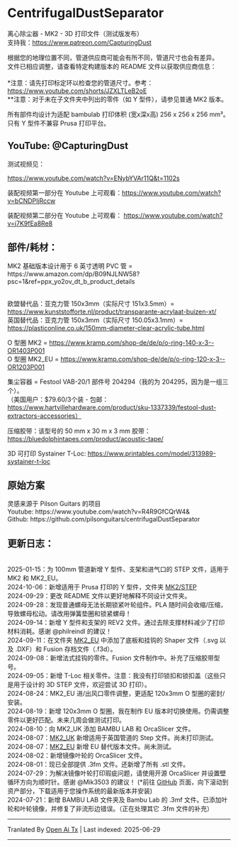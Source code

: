# CentrifugalDustSeparator
离心除尘器 - MK2 - 3D 打印文件（测试版发布）<br>
支持我：https://www.patreon.com/CapturingDust

根据您的地理位置不同，管道供应商可能会有所不同，管道尺寸也会有差异。<br>
文件已相应调整，请查看特定构建版本的 README 文件以获取供应商信息：<br>
<a target="_blank" rel="noopener noreferrer" href="https://raw.githubusercontent.com/Makerr-Studio/CentrifugalDustSeparator-/main/MK2/"><img src="https://raw.githubusercontent.com/Makerr-Studio/CentrifugalDustSeparator-/main/MK2/IMAGES/USA-MK2.jpg" alt="" style="max-width: 25%;"></a> 
<a target="_blank" rel="noopener noreferrer" href="https://raw.githubusercontent.com/Makerr-Studio/CentrifugalDustSeparator-/main/MK2_EU/"><img src="https://raw.githubusercontent.com/Makerr-Studio/CentrifugalDustSeparator-/main/MK2/IMAGES/EU-MK2_EU.jpg" alt="" style="max-width: 25%;"></a> 
<a target="_blank" rel="noopener noreferrer" href="https://raw.githubusercontent.com/Makerr-Studio/CentrifugalDustSeparator-/main/MK2_UK/"><img src="https://raw.githubusercontent.com/Makerr-Studio/CentrifugalDustSeparator-/main/MK2/IMAGES/UK-MK2_UK.jpg" alt="" style="max-width: 25%;"></a>
<br>*注意：请先打印标定环以检查您的管道尺寸。参考：https://www.youtube.com/shorts/JZXLTLeB2oE
<br>**注意：对于未在子文件夹中列出的零件（如 Y 型件），请参见普通 MK2 版本。<br>

所有部件均设计为适配 bambulab 打印体积 (宽x深x高) 256 x 256 x 256 mm³。<br>
只有 Y 型件不兼容 Prusa 打印平台。
<a target="_blank" rel="noopener noreferrer" href="https://raw.githubusercontent.com/Makerr-Studio/CentrifugalDustSeparator-/main/MK2/STEP/"><img src="https://raw.githubusercontent.com/Makerr-Studio/CentrifugalDustSeparator-/main/MK2/IMAGES/MK2.JPG" alt="" style="max-width: 100%;"></a>
<a target="_blank" rel="noopener noreferrer" href="https://raw.githubusercontent.com/Makerr-Studio/CentrifugalDustSeparator-/main/MK2/MK2 Dust Separator.pdf"><img src="https://raw.githubusercontent.com/Makerr-Studio/CentrifugalDustSeparator-/main/MK2/IMAGES/MK2_intersection_A-A_PDF.JPG" alt="" style="max-width: 100%;"></a>

<h2>YouTube: @CapturingDust</h2>
测试视频见：

https://www.youtube.com/watch?v=ENybYVAr11Q&t=1102s

装配视频第一部分在 Youtube 上可观看：https://www.youtube.com/watch?v=bCNDPIjRccw

装配视频第二部分在 Youtube 上可观看：
https://www.youtube.com/watch?v=j7K9fEa8Re8

<h2>部件/耗材：</h2>
MK2 基础版本设计用于 6 英寸透明 PVC 管 = https://www.amazon.com/dp/B09NJLNW58?psc=1&ref=ppx_yo2ov_dt_b_product_details

<br>欧盟替代品：亚克力管 150x3mm（实际尺寸 151x3.5mm）= https://www.kunststofforte.nl/product/transparante-acrylaat-buizen-xt/<br>
英国替代品：亚克力管 150x3mm（实际尺寸 150.05x3.1mm）= https://plasticonline.co.uk/150mm-diameter-clear-acrylic-tube.html

O 型圈 MK2     = https://www.kramp.com/shop-de/de/p/o-ring-140-x-3--OR1403P001
<br>O 型圈 MK2_EU  = https://www.kramp.com/shop-de/de/p/o-ring-120-x-3--OR1203P001

集尘容器        = Festool VAB-20/1 部件号 204294（我的为 204295，因为是一组三个）。
<br>（美国用户：$79.60/3个装 - 包邮：https://www.hartvillehardware.com/product/sku-1337339/festool-dust-extractors-accessories）

压缩胶带：该型号的 50 mm x 30 m x 3 mm 胶带：https://bluedolphintapes.com/product/acoustic-tape/

3D 可打印 Systainer T-Loc: https://www.printables.com/model/313989-systainer-t-loc

<h2>原始方案</h2>
灵感来源于 Pilson Guitars 的项目<br>
Youtube: https://www.youtube.com/watch?v=R4R9GfCQrW4&<br>
Github: https://github.com/pilsonguitars/centrifugalDustSeparator

<h2>更新日志：</h2><br>
2025-01-15：为 100mm 管道新增 Y 型件、支架和进气口的 STEP 文件，适用于 MK2 和 MK2_EU。<br>
2024-10-06：新增适用于 Prusa 打印的 Y 型件，文件夹 <a target="_blank" rel="noopener noreferrer" href="https://raw.githubusercontent.com/Makerr-Studio/CentrifugalDustSeparator-/main/MK2/STEP/">MK2/STEP</a><br>
2024-09-29：更改 README 文件以更好地解释不同设计文件夹。<br>
2024-09-28：发现普通螺母无法长期锁紧叶轮组件。PLA 随时间会收缩/压缩，导致螺母松动。请改用弹簧垫圈和锁紧螺母！<br>
2024-09-14：新增 Y 型件和支架的 REV2 文件。通过去除支撑材料减少了打印材料消耗。感谢 @philreindl 的建议！<br>
2024-09-11：在文件夹 <a target="_blank" rel="noopener noreferrer" href="https://raw.githubusercontent.com/Makerr-Studio/CentrifugalDustSeparator-/main/MK2_EU/">MK2_EU</a> 中添加了底板和挂钩的 Shaper 文件（.svg 以及 .DXF）和 Fusion 存档文件（.f3d）。<br>
2024-09-08：新增法式挂钩的零件。Fusion 文件制作中。补充了压缩胶带型号。<br>
2024-09-05：新增 T-Loc 相关零件。注意：我没有打印锁扣和锁扣盖（这些只是用于设计的 3D STEP 文件，欢迎尝试 3D 打印）。<br>
2024-08-24：MK2_EU 进/出风口零件调整，更适配 120x3mm O 型圈的密封/安装。<br>
2024-08-19：新增 120x3mm O 型圈，我在制作 EU 版本时切换使用。仍需调整零件以更好匹配。未来几周会做测试打印。<br>
2024-08-10：向 MK2_UK 添加 BAMBU LAB 和 OrcaSlicer 文件。<br>
2024-08-07：<a target="_blank" rel="noopener noreferrer" href="https://raw.githubusercontent.com/Makerr-Studio/CentrifugalDustSeparator-/main/MK2_UK/">MK2_UK</a> 新增适用于英国管道的 Step 文件。尚未打印测试。 <br>
2024-08-07：<a target="_blank" rel="noopener noreferrer" href="https://raw.githubusercontent.com/Makerr-Studio/CentrifugalDustSeparator-/main/MK2_EU/">MK2_EU</a> 新增 EU 替代版本文件。尚未测试。 <br>
2024-08-02：新增镜像叶轮的 OrcaSlicer 文件。<br>
2024-08-01：现已全部提供 .3fm 文件。还新增了所有 .stl 文件。<br>
2024-07-29：为解决镜像叶轮打印瑕疵问题，请使用开源 OrcaSlicer 并设置壁循环方向为顺时针。感谢 @Mik3503 的建议！
(*前往 <a target="_blank" rel="noopener noreferrer" href="[MK2/STEP/](https://github.com/SoftFever/OrcaSlicer/releases)">GitHub</a> 页面，向下滚动到资产部分，下载适用于您操作系统的最新版本并安装)<br>
2024-07-21：新增 BAMBU LAB 文件夹及 Bambu Lab 的 .3mf 文件。已添加叶轮和叶轮镜像，并修复了非流形边错误。（正在处理其它 .3fm 文件的补充）

---

Tranlated By [Open Ai Tx](https://github.com/OpenAiTx/OpenAiTx) | Last indexed: 2025-06-29

---